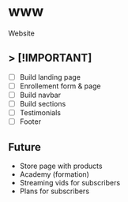# www
Website


## > [!IMPORTANT]
- [ ] Build landing page
- [ ] Enrollement form & page
- [ ] Build navbar
- [ ] Build sections
- [ ] Testimonials
- [ ] Footer

## Future
- Store page with products
- Academy (formation)
- Streaming vids for subscribers
- Plans for subscribers
